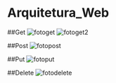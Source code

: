 # Arquitetura_Web

##Get
![fotoget](https://github.com/icaroboaroto/Arquitetura_Web/assets/92635296/ababc7ee-da2d-40af-9dfc-d4a2dda71f6f)
![fotoget2](https://github.com/icaroboaroto/Arquitetura_Web/assets/92635296/393f9d04-a8bb-4643-a578-675d010afd0d)

##Post
![fotopost](https://github.com/icaroboaroto/Arquitetura_Web/assets/92635296/443e2d50-3228-4dce-8a4e-12f194653fa6)

##Put
![fotoput](https://github.com/icaroboaroto/Arquitetura_Web/assets/92635296/64d60e07-b9f6-4feb-835e-5d29fb647570)

##Delete
![fotodelete](https://github.com/icaroboaroto/Arquitetura_Web/assets/92635296/64cc6538-cf9d-4b36-ad93-27b7e61420ff)




